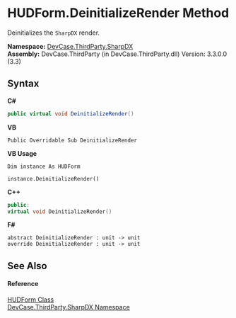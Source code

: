 # HUDForm.DeinitializeRender Method 
 

Deinitializes the `SharpDX` render.

**Namespace:**&nbsp;<a href="N_DevCase_ThirdParty_SharpDX">DevCase.ThirdParty.SharpDX</a><br />**Assembly:**&nbsp;DevCase.ThirdParty (in DevCase.ThirdParty.dll) Version: 3.3.0.0 (3.3)

## Syntax

**C#**<br />
``` C#
public virtual void DeinitializeRender()
```

**VB**<br />
``` VB
Public Overridable Sub DeinitializeRender
```

**VB Usage**<br />
``` VB Usage
Dim instance As HUDForm

instance.DeinitializeRender()
```

**C++**<br />
``` C++
public:
virtual void DeinitializeRender()
```

**F#**<br />
``` F#
abstract DeinitializeRender : unit -> unit 
override DeinitializeRender : unit -> unit 
```


## See Also


#### Reference
<a href="T_DevCase_ThirdParty_SharpDX_HUDForm">HUDForm Class</a><br /><a href="N_DevCase_ThirdParty_SharpDX">DevCase.ThirdParty.SharpDX Namespace</a><br />